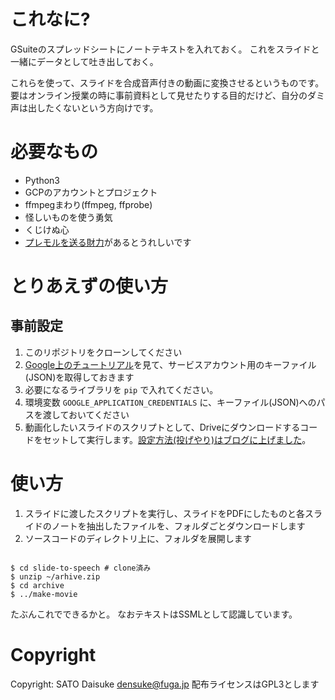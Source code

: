 # これなに?

GSuiteのスプレッドシートにノートテキストを入れておく。
これをスライドと一緒にデータとして吐き出しておく。

これらを使って、スライドを合成音声付きの動画に変換させるというものです。
要はオンライン授業の時に事前資料として見せたりする目的だけど、自分のダミ声は出したくないという方向けです。

# 必要なもの

- Python3
- GCPのアカウントとプロジェクト
- ffmpegまわり(ffmpeg, ffprobe)
- 怪しいものを使う勇気
- くじけぬ心
- [プレモルを送る財力](https://amzn.to/2Zt1mtJ)があるとうれしいです

# とりあえずの使い方

## 事前設定

1. このリポジトリをクローンしてください
2. [Google上のチュートリアル](https://cloud.google.com/text-to-speech/docs/quickstart-client-libraries?hl=ja)を見て、サービスアカウント用のキーファイル(JSON)を取得しておきます
3. 必要になるライブラリを `pip` で入れてください。
4. 環境変数 `GOOGLE_APPLICATION_CREDENTIALS` に、キーファイル(JSON)へのパスを渡しておいてください
5. 動画化したいスライドのスクリプトとして、Driveにダウンロードするコードをセットして実行します。[設定方法(投げやり)はブログに上げました](https://blog.fuga.jp/?p=4898)。

# 使い方

1. スライドに渡したスクリプトを実行し、スライドをPDFにしたものと各スライドのノートを抽出したファイルを、フォルダごとダウンロードします
2. ソースコードのディレクトリ上に、フォルダを展開します

```

$ cd slide-to-speech # clone済み
$ unzip ~/arhive.zip 
$ cd archive
$ ../make-movie

```

たぶんこれでできるかと。
なおテキストはSSMLとして認識しています。

# Copyright

Copyright: SATO Daisuke <densuke@fuga.jp>
配布ライセンスはGPL3とします

